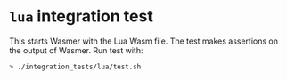 # `lua` integration test


This starts Wasmer with the Lua Wasm file. The test makes assertions on
the output of Wasmer. Run test with:

```
> ./integration_tests/lua/test.sh
```
